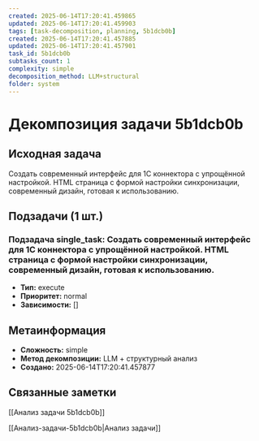 ```yaml
---
created: 2025-06-14T17:20:41.459865
updated: 2025-06-14T17:20:41.459903
tags: [task-decomposition, planning, 5b1dcb0b]
created: 2025-06-14T17:20:41.457885
updated: 2025-06-14T17:20:41.457901
task_id: 5b1dcb0b
subtasks_count: 1
complexity: simple
decomposition_method: LLM+structural
folder: system
---
```


# Декомпозиция задачи 5b1dcb0b

## Исходная задача
Создать современный интерфейс для 1C коннектора с упрощённой настройкой. HTML страница с формой настройки синхронизации, современный дизайн, готовая к использованию.

## Подзадачи (1 шт.)

### Подзадача single_task: Создать современный интерфейс для 1C коннектора с упрощённой настройкой. HTML страница с формой настройки синхронизации, современный дизайн, готовая к использованию.
- **Тип:** execute
- **Приоритет:** normal
- **Зависимости:** []


## Метаинформация
- **Сложность:** simple
- **Метод декомпозиции:** LLM + структурный анализ
- **Создано:** 2025-06-14T17:20:41.457877

## Связанные заметки
[[Анализ задачи 5b1dcb0b]]

[[Анализ-задачи-5b1dcb0b|Анализ задачи]]